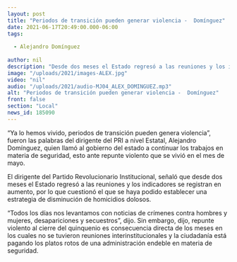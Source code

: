 ```yaml
---
layout: post
title: "Periodos de transición pueden generar violencia -  Domínguez"
date: 2021-06-17T20:49:00.000-06:00
tags:
  
  - Alejandro Domínguez
  
author: nil
description: "Desde dos meses el Estado regresó a las reuniones y los indicadores se registran en aumento."
image: "/uploads/2021/images-ALEX.jpg"
video: "nil"
audio: "/uploads/2021/audio-MJ04_ALEX_DOMINGUEZ.mp3"
alt: "Periodos de transición pueden generar violencia -  Domínguez"
front: false
section: "Local"
news_id: 185090
---
```


“Ya lo hemos vivido, periodos de transición pueden genera violencia”, fueron las palabras del dirigente del PRI a nivel Estatal, Alejandro Domínguez, quien llamó al gobierno del estado a continuar los trabajos en materia de seguridad, esto ante repunte violento que se vivió en el mes de mayo.

El dirigente del Partido Revolucionario Institucional, señaló que desde dos meses el Estado regresó a las reuniones y los indicadores se registran en aumento, por lo que cuestionó el que se haya podido establecer una estrategia de disminución de homicidios dolosos.

“Todos los días nos levantamos con noticias de crímenes contra hombres y mujeres, desapariciones y secuestros”, dijo. Sin embargo, dijo, repunte violento al cierre del quinquenio es consecuencia directa de los meses en los cuales no se tuvieron reuniones interinstitucionales y la ciudadanía está pagando los platos rotos de una administración endeble en materia de seguridad. 
